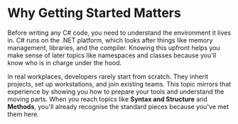 # Why Getting Started Matters

Before writing any C# code, you need to understand the environment it lives in. C# runs on the .NET platform, which looks after things like memory management, libraries, and the compiler. Knowing this upfront helps you make sense of later topics like namespaces and classes because you'll know who is in charge under the hood.

In real workplaces, developers rarely start from scratch. They inherit projects, set up workstations, and join existing teams. This topic mirrors that experience by showing you how to prepare your tools and understand the moving parts. When you reach topics like **Syntax and Structure** and **Methods**, you'll already recognise the standard pieces because you've met them here.
